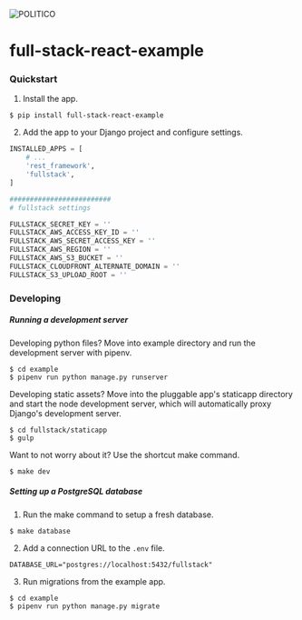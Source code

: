 ![POLITICO](https://rawgithub.com/The-Politico/src/master/images/logo/badge.png)

# full-stack-react-example

### Quickstart

1. Install the app.

  ```
  $ pip install full-stack-react-example
  ```

2. Add the app to your Django project and configure settings.

  ```python
  INSTALLED_APPS = [
      # ...
      'rest_framework',
      'fullstack',
  ]

  #########################
  # fullstack settings

  FULLSTACK_SECRET_KEY = ''
  FULLSTACK_AWS_ACCESS_KEY_ID = ''
  FULLSTACK_AWS_SECRET_ACCESS_KEY = ''
  FULLSTACK_AWS_REGION = ''
  FULLSTACK_AWS_S3_BUCKET = ''
  FULLSTACK_CLOUDFRONT_ALTERNATE_DOMAIN = ''
  FULLSTACK_S3_UPLOAD_ROOT = ''
  ```

### Developing

##### Running a development server

Developing python files? Move into example directory and run the development server with pipenv.

  ```
  $ cd example
  $ pipenv run python manage.py runserver
  ```

Developing static assets? Move into the pluggable app's staticapp directory and start the node development server, which will automatically proxy Django's development server.

  ```
  $ cd fullstack/staticapp
  $ gulp
  ```

Want to not worry about it? Use the shortcut make command.

  ```
  $ make dev
  ```

##### Setting up a PostgreSQL database

1. Run the make command to setup a fresh database.

  ```
  $ make database
  ```

2. Add a connection URL to the `.env` file.

  ```
  DATABASE_URL="postgres://localhost:5432/fullstack"
  ```

3. Run migrations from the example app.

  ```
  $ cd example
  $ pipenv run python manage.py migrate
  ```

